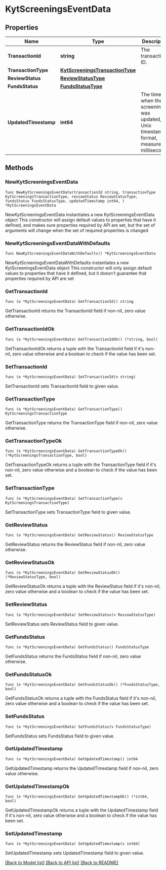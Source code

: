 # KytScreeningsEventData

## Properties

Name | Type | Description | Notes
------------ | ------------- | ------------- | -------------
**TransactionId** | **string** | The transaction ID. | 
**TransactionType** | [**KytScreeningsTransactionType**](KytScreeningsTransactionType.md) |  | 
**ReviewStatus** | [**ReviewStatusType**](ReviewStatusType.md) |  | 
**FundsStatus** | [**FundsStatusType**](FundsStatusType.md) |  | 
**UpdatedTimestamp** | **int64** | The time when the kyt screening was updated, in Unix timestamp format, measured in milliseconds. | 

## Methods

### NewKytScreeningsEventData

`func NewKytScreeningsEventData(transactionId string, transactionType KytScreeningsTransactionType, reviewStatus ReviewStatusType, fundsStatus FundsStatusType, updatedTimestamp int64, ) *KytScreeningsEventData`

NewKytScreeningsEventData instantiates a new KytScreeningsEventData object
This constructor will assign default values to properties that have it defined,
and makes sure properties required by API are set, but the set of arguments
will change when the set of required properties is changed

### NewKytScreeningsEventDataWithDefaults

`func NewKytScreeningsEventDataWithDefaults() *KytScreeningsEventData`

NewKytScreeningsEventDataWithDefaults instantiates a new KytScreeningsEventData object
This constructor will only assign default values to properties that have it defined,
but it doesn't guarantee that properties required by API are set

### GetTransactionId

`func (o *KytScreeningsEventData) GetTransactionId() string`

GetTransactionId returns the TransactionId field if non-nil, zero value otherwise.

### GetTransactionIdOk

`func (o *KytScreeningsEventData) GetTransactionIdOk() (*string, bool)`

GetTransactionIdOk returns a tuple with the TransactionId field if it's non-nil, zero value otherwise
and a boolean to check if the value has been set.

### SetTransactionId

`func (o *KytScreeningsEventData) SetTransactionId(v string)`

SetTransactionId sets TransactionId field to given value.


### GetTransactionType

`func (o *KytScreeningsEventData) GetTransactionType() KytScreeningsTransactionType`

GetTransactionType returns the TransactionType field if non-nil, zero value otherwise.

### GetTransactionTypeOk

`func (o *KytScreeningsEventData) GetTransactionTypeOk() (*KytScreeningsTransactionType, bool)`

GetTransactionTypeOk returns a tuple with the TransactionType field if it's non-nil, zero value otherwise
and a boolean to check if the value has been set.

### SetTransactionType

`func (o *KytScreeningsEventData) SetTransactionType(v KytScreeningsTransactionType)`

SetTransactionType sets TransactionType field to given value.


### GetReviewStatus

`func (o *KytScreeningsEventData) GetReviewStatus() ReviewStatusType`

GetReviewStatus returns the ReviewStatus field if non-nil, zero value otherwise.

### GetReviewStatusOk

`func (o *KytScreeningsEventData) GetReviewStatusOk() (*ReviewStatusType, bool)`

GetReviewStatusOk returns a tuple with the ReviewStatus field if it's non-nil, zero value otherwise
and a boolean to check if the value has been set.

### SetReviewStatus

`func (o *KytScreeningsEventData) SetReviewStatus(v ReviewStatusType)`

SetReviewStatus sets ReviewStatus field to given value.


### GetFundsStatus

`func (o *KytScreeningsEventData) GetFundsStatus() FundsStatusType`

GetFundsStatus returns the FundsStatus field if non-nil, zero value otherwise.

### GetFundsStatusOk

`func (o *KytScreeningsEventData) GetFundsStatusOk() (*FundsStatusType, bool)`

GetFundsStatusOk returns a tuple with the FundsStatus field if it's non-nil, zero value otherwise
and a boolean to check if the value has been set.

### SetFundsStatus

`func (o *KytScreeningsEventData) SetFundsStatus(v FundsStatusType)`

SetFundsStatus sets FundsStatus field to given value.


### GetUpdatedTimestamp

`func (o *KytScreeningsEventData) GetUpdatedTimestamp() int64`

GetUpdatedTimestamp returns the UpdatedTimestamp field if non-nil, zero value otherwise.

### GetUpdatedTimestampOk

`func (o *KytScreeningsEventData) GetUpdatedTimestampOk() (*int64, bool)`

GetUpdatedTimestampOk returns a tuple with the UpdatedTimestamp field if it's non-nil, zero value otherwise
and a boolean to check if the value has been set.

### SetUpdatedTimestamp

`func (o *KytScreeningsEventData) SetUpdatedTimestamp(v int64)`

SetUpdatedTimestamp sets UpdatedTimestamp field to given value.



[[Back to Model list]](../README.md#documentation-for-models) [[Back to API list]](../README.md#documentation-for-api-endpoints) [[Back to README]](../README.md)


